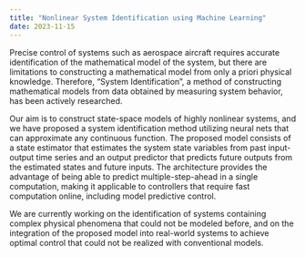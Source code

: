 ```yaml
---
title: "Nonlinear System Identification using Machine Learning"
date: 2023-11-15
---
```





Precise control of systems such as aerospace aircraft requires accurate identification of the mathematical model of the system, but there are limitations to constructing a mathematical model from only a priori physical knowledge. Therefore, “System Identification”, a method of constructing mathematical models from data obtained by measuring system behavior, has been actively researched.

Our aim is to construct state-space models of highly nonlinear systems, and we have proposed a system identification method utilizing neural nets that can approximate any continuous function.	The proposed model consists of a state estimator that estimates the system state variables from past input-output time series and an output predictor that predicts future outputs from the estimated states and future inputs. The architecture provides the advantage of being able to predict multiple-step-ahead in a single computation, making it applicable to controllers that require fast computation online, including model predictive control.

We are currently working on the identification of systems containing complex physical phenomena that could not be modeled before, and on the integration of the proposed model into real-world systems to achieve optimal control that could not be realized with conventional models.
